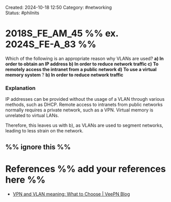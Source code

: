 Created: 2024-10-18 12:50
Category: #networking  
Status: #philnits



# 2018S_FE_AM_45 %% ex. 2024S_FE-A_83 %%

Which of the following is an appropriate reason why VLANs are used?
**a) In order to obtain an IP address 
b) In order to reduce network traffic 
c) To remotely access the intranet from a public network 
d) To use a virtual memory system**
?
**b) In order to reduce network traffic** 
### Explanation
IP addresses can be provided without the usage of a VLAN through various methods, such as DHCP. Remote access to intranets from public networks normally requires a private network, such as a VPN. Virtual memory is unrelated to virtual LANs.

Therefore, this leaves us with b), as VLANs are used to segment networks, leading to less strain on the network.




%% ignore this %%
---









# References %% add your references here %%
- [VPN and VLAN meaning: What to Choose | VeePN Blog](https://veepn.com/blog/vpn-vs-vlan/)